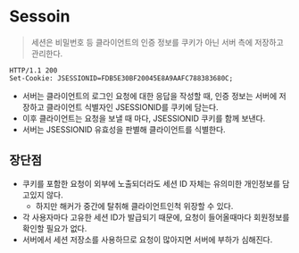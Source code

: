 # Sessoin

> 세션은 비밀번호 등 클라이언트의 인증 정보를 쿠키가 아닌 서버 측에 저장하고 관리한다.

```
HTTP/1.1 200
Set-Cookie: JSESSIONID=FDB5E30BF20045E8A9AAFC788383680C;
```

- 서버는 클라이언트의 로그인 요청에 대한 응답을 작성할 때, 인증 정보는 서버에 저장하고 클라이언트 식별자인 JSESSIONID를 쿠키에 담는다.
- 이후 클라이언트는 요청을 보낼 때 마다, JSESSIONID 쿠키를 함께 보낸다.
- 서버는 JSESSIONID 유효성을 판별해 클라이언트를 식별한다.

## 장단점

- 쿠키를 포함한 요청이 외부에 노출되더라도 세션 ID 자체는 유의미한 개인정보를 담고있지 않다.
  - 하지만 해커가 중간에 탈취해 클라이언트인척 위장할 수 있다.
- 각 사용자마다 고유한 세션 ID가 발급되기 때문에, 요청이 들어올때마다 회원정보를 확인할 필요가 없다.
- 서버에서 세션 저장소를 사용하므로 요청이 많아지면 서버에 부하가 심해진다.
